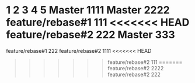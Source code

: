 1
2
3
4
5
Master 1111
Master 2222
feature/rebase#1 111
<<<<<<< HEAD
feature/rebase#2 222
Master 333
=======
feature/rebase#1 222
feature/rebase#2 1111
<<<<<<< HEAD
>>>>>>> feature/rebase#2 111
=======
feature/rebase#2 2222
>>>>>>> feature/rebase#2 222
